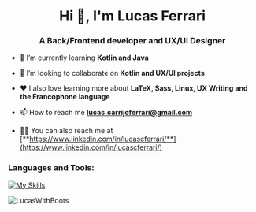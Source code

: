 <h1 align="center">Hi 👋, I'm Lucas Ferrari</h1>
<h3 align="center">A Back/Frontend developer and UX/UI Designer</h3>

- 🌱 I’m currently learning **Kotlin and Java**

- 👯 I’m looking to collaborate on **Kotlin and UX/UI projects**

- ❤️ I also love learning more about **LaTeX, Sass, Linux, UX Writing and the Francophone language**

- 📫 How to reach me **lucas.carrijoferrari@gmail.com**

- 👨‍💻 You can also reach me at [**https://www.linkedin.com/in/lucascferrari/**](https://www.linkedin.com/in/lucascferrari/)

<h3 align="left">Languages and Tools:</h3>

[![My Skills](https://skillicons.dev/icons?i=bash,linux,java,kotlin,php,docker,bootstrap,jquery,js,ts,sass,git,latex,figma)](https://skillicons.dev)

<p><img align="left" src="https://github-readme-stats.vercel.app/api/top-langs?username=LucasWithBoots&show_icons=true&locale=en&layout=compact" alt="LucasWithBoots" /></p>

